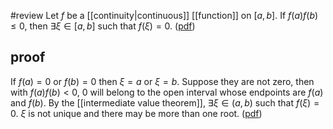 #review 
Let $f$ be a [[continuity|continuous]] [[function]] on $[a,b]$. If $f (a) f (b) \leq 0$, then $\exists \xi \in [a,b]$ such that $f (\xi) = 0$. ([pdf](zotero://open-pdf/library/items/X3UESHXG?page=4&annotation=CPL7WZR4))
## proof 
If $f (a) = 0$ or $f (b) = 0$ then $\xi =a$ or $\xi = b$. Suppose they are not zero, then with $f (a) f (b) < 0$, $0$ will belong to the open interval whose endpoints are $f(a)$ and $f(b)$. By the [[intermediate value theorem]], $\exists \xi \in (a,b)$ such that $f (\xi) = 0$.  $\xi$ is not unique and there may be more than one root. ([pdf](zotero://open-pdf/library/items/X3UESHXG?page=4&annotation=CPL7WZR4))